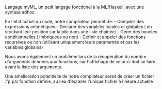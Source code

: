 Langage myML, un petit langage fonctionel à la ML/Haskell, avec une
syntaxe adhoc. 

En l'état actuel du code, notre compilateur permet de:
    - Compiler des expressions aritmétiques
    - Declarer des variables locales et globales ( en stockant leur position sur la pile dans une liste chainée)
    - Gerer des boucles conditionnelles ( imbriquées ou non)
    - Définir et appeler des fonctions récursives ou non (utilisant uniquement leurs parametres et pas les variables globales)

Nous avons également un problème lors de la récupération du nombre d'arguments données aux fonctions, car l'affichage de celui-ci doit se faire avant la liste des arguments.

Une amélioration potentielle de notre compilateur serait de créer un fichier .fp par fonction definie, au lieu d'écraser l'unique fichier à l'heure actuelle

